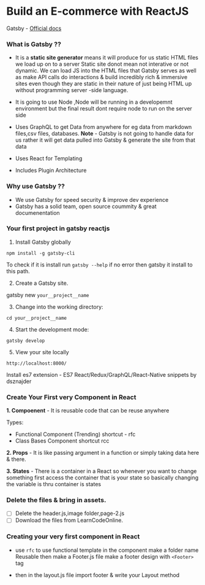# Build an E-commerce with ReactJS

Gatsby - [Official docs](https://www.gatsbyjs.com/docs/quick-start/)

### What is Gatsby ??
- It is a **static site generator** means it will produce for us static HTML files we load up on to a server
Static site donot mean not interative or not dynamic.
We can load JS into the HTML files that  Gatsby serves as well as make API calls do interactions & build incredibly rich & immersive sites even 
though they are static in their nature of just being HTML up without programming server -side language.

- It is going to use Node ,Node will be running in a developemnt environment but the final result dont require node to run on the server side
- Uses GraphQL to get Data from anywhere for eg data from markdown files,csv files, databases.
**Note** - Gatsby is not going to handle data for us rather it will get data pulled into Gatsby & generate the site from that data
- Uses React for Templating
- Includes Plugin Architecture


### Why use Gatsby ??
- We use Gatsby for speed security & improve dev experience 
- Gatsby has a solid team, open source coummity & great documenentation

### Your first project in gatsby reactjs

1. Install Gatsby globally

`npm install -g gatsby-cli`

To check if it is install run `gatsby --help` if no error then gatsby it 
install to this path.

2. Create a Gatsby site.

gatsby new `your__project__name`

3. Change into the working directory:

 `cd your__project__name`
 
4. Start the development mode:

`gatsby develop`

5. View your site locally

`http://localhost:8000/`

Install es7 extension - ES7 React/Redux/GraphQL/React-Native snippets by dsznajder


### Create Your First very Component in React

**1. Compoenent** - It is reusable code that can be reuse anywhere

Types:
- Functional Component (Trending) shortcut -  rfc
- Class Bases Component shortcut rcc

**2. Props** - It is like passing argument in a function or simply taking data here & there.

**3. States** - There is a container in a React so whenever you want to change something first access the container that is your state so basically changing the variable is thru container is states

### Delete the files & bring in assets.
 - [ ] Delete the header.js,image folder,page-2.js
 - [ ] Download the files from LearnCodeOnline.
  
### Creating your very first component in React 
- use `rfc` to use functional template 
in the component make a folder name Reusable then make a Footer.js file 
make a footer design with `<Footer>` tag

- then in the layout.js file import footer & write your Layout method














